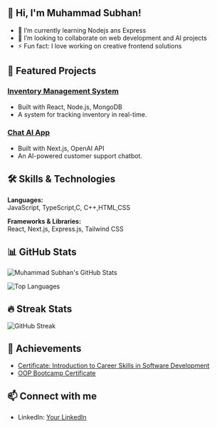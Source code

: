 ## 👋 Hi, I'm Muhammad Subhan!

- 🌱 I’m currently learning Nodejs ans Express
- 👯 I’m looking to collaborate on web development and AI projects
- ⚡ Fun fact: I love working on creative frontend solutions

## 🚀 Featured Projects

### [Inventory Management System](#)
- Built with React, Node.js, MongoDB
- A system for tracking inventory in real-time.

### [Chat AI App](#)
- Built with Next.js, OpenAI API
- An AI-powered customer support chatbot.

## 🛠️ Skills & Technologies

**Languages:**  
JavaScript, TypeScript,C, C++,HTML,CSS

**Frameworks & Libraries:**  
React, Next.js, Express.js, Tailwind CSS

## 📊 GitHub Stats

![Muhammad Subhan's GitHub Stats](https://github-readme-stats.vercel.app/api?username=mu-subhan&show_icons=true&theme=radical)

![Top Languages](https://github-readme-stats.vercel.app/api/top-langs/?username=mu-subhan&layout=compact&theme=radical)

## 🔥 Streak Stats

![GitHub Streak](https://streak-stats.demolab.com/?user=mu-subhan&theme=radical)

## 🏅 Achievements

- [Certificate: Introduction to Career Skills in Software Development](#)
- [OOP Bootcamp Certificate](#)

## 📫 Connect with me

- LinkedIn: [Your LinkedIn](https://linkedin.com/in/muhammad-subhan-321821231)
